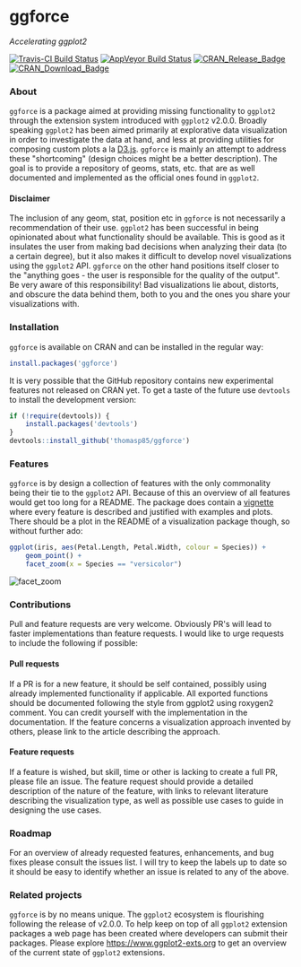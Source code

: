 # ggforce
*Accelerating ggplot2*

[![Travis-CI Build Status](https://travis-ci.org/thomasp85/ggforce.svg?branch=master)](https://travis-ci.org/thomasp85/ggforce)
[![AppVeyor Build Status](https://ci.appveyor.com/api/projects/status/github/thomasp85/ggforce?branch=master&svg=true)](https://ci.appveyor.com/project/thomasp85/ggforce)
[![CRAN_Release_Badge](http://www.r-pkg.org/badges/version-ago/ggforce)](https://CRAN.R-project.org/package=ggforce)
[![CRAN_Download_Badge](http://cranlogs.r-pkg.org/badges/ggforce)](https://CRAN.R-project.org/package=ggforce)


### About
`ggforce` is a package aimed at providing missing functionality to `ggplot2` 
through the extension system introduced with `ggplot2` v2.0.0. Broadly speaking 
`ggplot2` has been aimed primarily at explorative data visualization in order to 
investigate the data at hand, and less at providing utilities for composing 
custom plots a la [D3.js](https://d3js.org). `ggforce` is mainly an attempt to 
address these "shortcoming" (design choices might be a better description). The 
goal is to provide a repository of geoms, stats, etc. that are as well 
documented and implemented as the official ones found in `ggplot2`.

#### Disclaimer
The inclusion of any geom, stat, position etc in `ggforce` is not necessarily a 
recommendation of their use. `ggplot2` has been successful in being opinionated
about what functionality should be available. This is good as it insulates the
user from making bad decisions when analyzing their data (to a certain degree), 
but it also makes it difficult to develop novel visualizations using the 
`ggplot2` API. `ggforce` on the other hand positions itself closer to the 
"anything goes - the user is responsible for the quality of the output". Be very
aware of this responsibility! Bad visualizations lie about, distorts, and 
obscure the data behind them, both to you and the ones you share your 
visualizations with.

### Installation
`ggforce` is available on CRAN and can be installed in the regular way:

```r
install.packages('ggforce')
```

It is very possible that the GitHub repository contains new experimental 
features not released on CRAN yet. To get a taste of the future use `devtools`
to install the development version:

```r
if (!require(devtools)) {
    install.packages('devtools')
}
devtools::install_github('thomasp85/ggforce')
```

### Features
`ggforce` is by design a collection of features with the only commonality being
their tie to the `ggplot2` API. Because of this an overview of all features 
would get too long for a README. The package does contain a
[vignette](https://CRAN.R-project.org/package=ggforce/vignettes/Visual_Guide.html) 
where every feature is described and justified with examples and plots. There
should be a plot in the README of a visualization package though, so without 
further ado:

```r
ggplot(iris, aes(Petal.Length, Petal.Width, colour = Species)) +
    geom_point() +
    facet_zoom(x = Species == "versicolor")
```

![facet_zoom](https://dl.dropboxusercontent.com/u/2323585/ggforce/facet_zoom.png)

### Contributions
Pull and feature requests are very welcome. Obviously PR's will lead to faster
implementations than feature requests. I would like to urge requests to include
the following if possible:

#### Pull requests
If a PR is for a new feature, it should be self contained, possibly using 
already implemented functionality if applicable. All exported functions should
be documented following the style from ggplot2 using roxygen2 comment. You can
credit yourself with the implementation in the documentation. If the feature 
concerns a visualization approach invented by others, please link to the article
describing the approach.

#### Feature requests
If a feature is wished, but skill, time or other is lacking to create a full PR,
please file an issue. The feature request should provide a detailed description
of the nature of the feature, with links to relevant literature describing the
visualization type, as well as possible use cases to guide in designing the use
cases.

### Roadmap
For an overview of already requested features, enhancements, and bug fixes 
please consult the issues list. I will try to keep the labels up to date so it
should be easy to identify whether an issue is related to any of the above.

### Related projects
`ggforce` is by no means unique. The `ggplot2` ecosystem is flourishing 
following the release of v2.0.0. To help keep on top of all `ggplot2` extension
packages a web page has been created where developers can submit their packages.
Please explore <https://www.ggplot2-exts.org> to get an overview of the current
state of `ggplot2` extensions.
